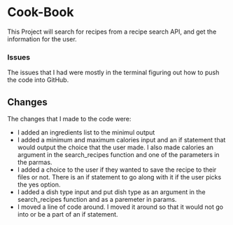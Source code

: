 # Cook-Book
This Project will search for recipes from a recipe search API, and get the information for the user.

### Issues
The issues that I had were mostly in the terminal figuring out how to push the code into GitHub.

## Changes
The changes that I made to the code were:
- I added an ingredients list to the minimul output
- I added a minimum and maximum calories input and an if statement that would output the choice that the user made. I also made calories an argument in the search_recipes function and one of the parameters in the parmas.
- I added a choice to the user if they wanted to save the recipe to their files or not. There is an if statement to go along with it if the user picks the yes option.
- I added a dish type input and put dish type as an argument in the search_recipes function and as a paremeter in params.
- I moved a line of code around. I moved it around so that it would not go into or be a part of an if statement.
